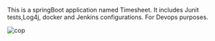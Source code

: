 This is a springBoot application named Timesheet.
It includes Junit tests,Log4j, docker and Jenkins configurations.
For Devops purposes.

![cop](https://user-images.githubusercontent.com/57462891/221709619-6132fcd6-1688-4e05-8721-b99192657307.jpg)

